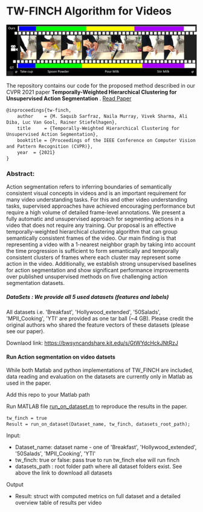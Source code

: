 # TW-FINCH Algorithm for Videos

![alt text](tmp/tw_finch.jpg)

The repository contains our code for the proposed method described in our CVPR 2021 paper **Temporally-Weighted Hierarchical Clustering for Unsupervised Action Segmentation** . [Read Paper](https://research.fb.com/publications/temporally-weighted-hierarchical-clustering-for-unsupervised-action-segmentation/)

```
@inproceedings{tw-finch,
    author    = {M. Saquib Sarfraz, Naila Murray, Vivek Sharma, Ali Diba, Luc Van Gool, Rainer Stiefelhagen}, 
    title     = {Temporally-Weighted Hierarchical Clustering for Unsupervised Action Segmentation}, 
    booktitle = {Proceedings of the IEEE Conference on Computer Vision and Pattern Recognition (CVPR)},    
    year  = {2021}
}
```




### Abstract:
Action segmentation refers to inferring boundaries of semantically consistent visual concepts in videos and is an important requirement for many video understanding tasks. 
For this and other video understanding tasks, supervised approaches have achieved encouraging performance but require a high volume of detailed frame-level annotations. We present a fully automatic and unsupervised approach for segmenting actions in a video that does not require any training. Our proposal is an effective temporally-weighted hierarchical clustering algorithm that can group semantically consistent frames of the video. Our main finding is that representing a video with a 1-nearest neighbor graph by taking into account the time progression is sufficient to form semantically and temporally consistent clusters of frames where each cluster may represent some action in the video. Additionally, we establish strong unsupervised baselines for action segmentation and show significant performance improvements over published unsupervised methods on five challenging action segmentation datasets.



#####  DataSets : We provide all 5 used datasets (features and labels)

All datasets  i.e. 'Breakfast', 'Hollywood_extended', '50Salads', 'MPII_Cooking', 'YTI' are provided as one tar ball (~4 GB). 
Please credit the original authors who shared the feature vectors of these datasets (please see our paper).

Downlaod link: https://bwsyncandshare.kit.edu/s/GtWYdcHckJNtRzJ

#### Run Action segmentation on video datsets
 
While both Matlab and python implementations of TW_FINCH are included, data reading and evaluation on the datasets are currently only in Matlab as used in the paper.        

Add this repo to your Matlab path

Run  MATLAB file [run_on_dataset.m](https://github.com/ssarfraz/FINCH-Clustering/blob/master/TW-FINCH/run_on_dataset.m) to reproduce the results in the paper. 
```
tw_finch = true
Result = run_on_dataset(Dataset_name, tw_finch, datasets_root_path);
```

Input:

* Dataset_name: dataset name - one of 'Breakfast', 'Hollywood_extended', '50Salads', 'MPII_Cooking', 'YTI'
* tw_finch: true or false: pass true to run tw_finch else will run finch
* datasets_path : root folder path where all dataset folders exist. See above the link to download all datasets

Output
* Result: struct with computed metrics on full dataset and a detailed overview table of results per video